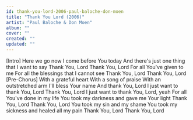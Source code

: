 ```yaml
---
id: thank-you-lord-2006-paul-baloche-don-moen
title: "Thank You Lord (2006)"
artist: "Paul Baloche & Don Moen"
album: ""
cover: ""
created: ""
updated: ""
---
```


[Intro]
Here we go now
I come before You today
And there's just one thing that I want to say
Thank You, Lord
Thank You, Lord
For all You've given to me
For all the blessings that I cannot see
Thank You, Lord
Thank You, Lord
[Pre-Chorus]
With a grateful heart
With a song of praise
With an outstretched arm
I'll bless Your name
And thank You, Lord
I just want to thank You, Lord
Thank You, Lord
I just want to thank You, Lord, yeah
For all You've done in my life
You took my darkness and gave me Your light
Thank You, Lord
Thank You, Lord
You took my sin and my shame
You took my sickness and healed all my pain
Thank You, Lord
Thank You, Lord